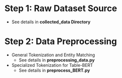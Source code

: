 # Step 1: Raw Dataset Source
- See details in **collected_data Directory**

# Step 2: Data Preprocessing
- General Tokenization and Entity Matching
  - See details in **preprocessing_data.py**
- Specialized Tokenization for Table-BERT
  - See details in **preprocess_BERT.py**